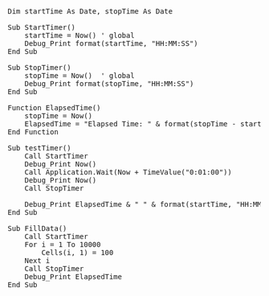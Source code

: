 <pre>
Dim startTime As Date, stopTime As Date

Sub StartTimer()
    startTime = Now() ' global
    Debug_Print format(startTime, "HH:MM:SS")
End Sub

Sub StopTimer()
    stopTime = Now()  ' global
    Debug_Print format(stopTime, "HH:MM:SS")
End Sub

Function ElapsedTime()
    stopTime = Now()
    ElapsedTime = "Elapsed Time: " & format(stopTime - startTime, "HH:MM:SS")
End Function

Sub testTimer()
    Call StartTimer
    Debug_Print Now()
    Call Application.Wait(Now + TimeValue("0:01:00"))
    Debug_Print Now()
    Call StopTimer
    
    Debug_Print ElapsedTime & " " & format(startTime, "HH:MM:SS") & " " & format(stopTime, "HH:MM:SS")
End Sub

Sub FillData()
    Call StartTimer
    For i = 1 To 10000
        Cells(i, 1) = 100
    Next i
    Call StopTimer
    Debug_Print ElapsedTime
End Sub
</pre>
